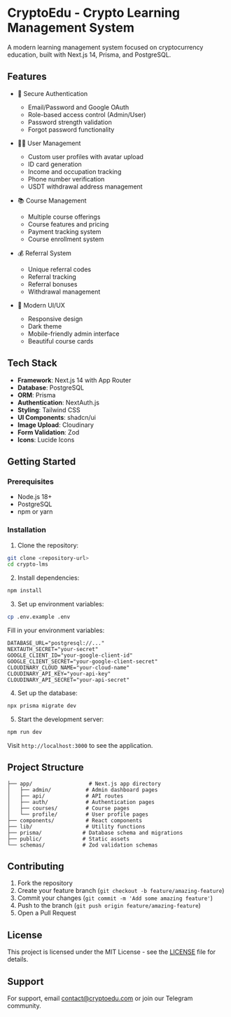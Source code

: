# CryptoEdu - Crypto Learning Management System

A modern learning management system focused on cryptocurrency education, built with Next.js 14, Prisma, and PostgreSQL.

## Features

- 🔐 Secure Authentication

  - Email/Password and Google OAuth
  - Role-based access control (Admin/User)
  - Password strength validation
  - Forgot password functionality

- 👨‍🎓 User Management

  - Custom user profiles with avatar upload
  - ID card generation
  - Income and occupation tracking
  - Phone number verification
  - USDT withdrawal address management

- 📚 Course Management

  - Multiple course offerings
  - Course features and pricing
  - Payment tracking system
  - Course enrollment system

- 💰 Referral System

  - Unique referral codes
  - Referral tracking
  - Referral bonuses
  - Withdrawal management

- 🎨 Modern UI/UX
  - Responsive design
  - Dark theme
  - Mobile-friendly admin interface
  - Beautiful course cards

## Tech Stack

- **Framework**: Next.js 14 with App Router
- **Database**: PostgreSQL
- **ORM**: Prisma
- **Authentication**: NextAuth.js
- **Styling**: Tailwind CSS
- **UI Components**: shadcn/ui
- **Image Upload**: Cloudinary
- **Form Validation**: Zod
- **Icons**: Lucide Icons

## Getting Started

### Prerequisites

- Node.js 18+
- PostgreSQL
- npm or yarn

### Installation

1. Clone the repository:

```bash
git clone <repository-url>
cd crypto-lms
```

2. Install dependencies:

```bash
npm install
```

3. Set up environment variables:

```bash
cp .env.example .env
```

Fill in your environment variables:

```env
DATABASE_URL="postgresql://..."
NEXTAUTH_SECRET="your-secret"
GOOGLE_CLIENT_ID="your-google-client-id"
GOOGLE_CLIENT_SECRET="your-google-client-secret"
CLOUDINARY_CLOUD_NAME="your-cloud-name"
CLOUDINARY_API_KEY="your-api-key"
CLOUDINARY_API_SECRET="your-api-secret"
```

4. Set up the database:

```bash
npx prisma migrate dev
```

5. Start the development server:

```bash
npm run dev
```

Visit `http://localhost:3000` to see the application.

## Project Structure

```
├── app/                  # Next.js app directory
│   ├── admin/           # Admin dashboard pages
│   ├── api/             # API routes
│   ├── auth/            # Authentication pages
│   ├── courses/         # Course pages
│   └── profile/         # User profile pages
├── components/          # React components
├── lib/                 # Utility functions
├── prisma/             # Database schema and migrations
├── public/             # Static assets
└── schemas/            # Zod validation schemas
```

## Contributing

1. Fork the repository
2. Create your feature branch (`git checkout -b feature/amazing-feature`)
3. Commit your changes (`git commit -m 'Add some amazing feature'`)
4. Push to the branch (`git push origin feature/amazing-feature`)
5. Open a Pull Request

## License

This project is licensed under the MIT License - see the [LICENSE](LICENSE) file for details.

## Support

For support, email contact@cryptoedu.com or join our Telegram community.
